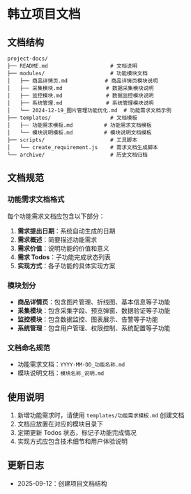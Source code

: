 # 韩立项目文档

## 文档结构

```
project-docs/
├── README.md                    # 文档说明
├── modules/                     # 功能模块文档
│   ├── 商品详情页.md            # 商品详情页模块说明
│   ├── 采集模块.md              # 数据采集模块说明
│   ├── 监控模块.md              # 数据监控模块说明
│   ├── 系统管理.md              # 系统管理模块说明
│   └── 2024-12-19_图片管理功能优化.md  # 功能需求文档示例
├── templates/                   # 文档模板
│   ├── 功能需求模板.md          # 功能需求文档模板
│   └── 模块说明模板.md          # 模块说明文档模板
├── scripts/                     # 工具脚本
│   └── create_requirement.js    # 需求文档生成脚本
└── archive/                     # 历史文档归档
```

## 文档规范

### 功能需求文档格式

每个功能需求文档应包含以下部分：

1. **需求提出日期**：系统自动生成的日期
2. **需求概述**：简要描述功能需求
3. **需求价值**：说明功能的价值和意义
4. **需求 Todos**：子功能完成状态列表
5. **实现方式**：各子功能的具体实现方案

### 模块划分

- **商品详情页**：包含图片管理、折线图、基本信息等子功能
- **采集模块**：包含采集字段、预览弹窗、数据验证等子功能
- **监控模块**：包含数据监控、图表展示、告警等子功能
- **系统管理**：包含用户管理、权限控制、系统配置等子功能

### 文档命名规范

- 功能需求文档：`YYYY-MM-DD_功能名称.md`
- 模块说明文档：`模块名称_说明.md`

## 使用说明

1. 新增功能需求时，请使用 `templates/功能需求模板.md` 创建文档
2. 文档应放置在对应的模块目录下
3. 定期更新 Todos 状态，标记子功能完成情况
4. 实现方式应包含技术细节和用户体验说明

## 更新日志

- 2025-09-12：创建项目文档结构
